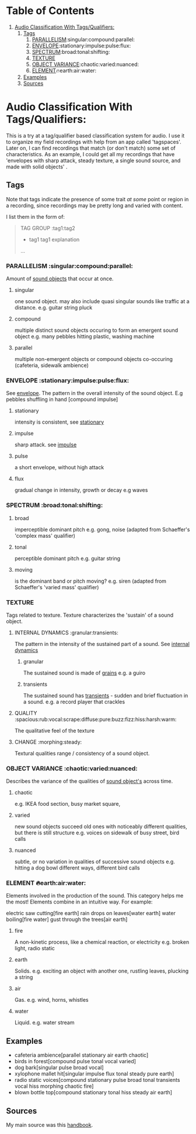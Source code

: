 
# Table of Contents

1.  [Audio Classification With Tags/Qualifiers:](#orgcbe1504)
    1.  [Tags](#org4710482)
        1.  [PARALLELISM](#org6699dbe):singular:compound:parallel:
        2.  [ENVELOPE](#org9ebca73):stationary:impulse:pulse:flux:
        3.  [SPECTRUM](#orgeaba670):broad:tonal:shifting:
        4.  [TEXTURE](#orged96c94)
        5.  [OBJECT VARIANCE](#org407c010):chaotic:varied:nuanced:
        6.  [ELEMENT](#orga1e064e):fire:earth:air:water:
    2.  [Examples](#org9b6907f)
    3.  [Sources](#orgb8b6038)


<a id="orgcbe1504"></a>

# Audio Classification With Tags/Qualifiers:

This is a try at a tag/qualifier based classification system for audio. I use it
to organize my field recordings with help from an app called 'tagspaces'. Later
on, I can find recordings that match (or don't match) some set of
characteristics. As an example, I could get all my recordings that have
'envelopes with sharp attack, steady texture, a single sound source, and made
with solid objects' .


<a id="org4710482"></a>

## Tags

Note that tags indicate the presence of some trait *at some* point or region in a
recording, since recordings may be pretty long and varied with content.

I list them in the form of:

> TAG GROUP :tag1:tag2
> 
> -   tag1
>     tag1 explanation
> 
> &#x2026;


<a id="org6699dbe"></a>

### PARALLELISM     :singular:compound:parallel:

Amount of [sound objects](https://www.sfu.ca/sonic-studio-webdav/handbook/Sound_Object.html) that occur at once.

1.  singular

    one sound object.
    may also include quasi singular sounds like traffic at a distance.
    e.g. guitar string pluck

2.  compound

    multiple distinct sound objects occuring to form an emergent sound object
    e.g. many pebbles hitting plastic, washing machine

3.  parallel

    multiple non-emergent objects or compound objects co-occuring (cafeteria, sidewalk ambience)


<a id="org9ebca73"></a>

### ENVELOPE     :stationary:impulse:pulse:flux:

See [envelope](https://www.sfu.ca/sonic-studio-webdav/handbook/envelope.html).
The pattern in the overall intensity of the sound object.
E.g pebbles shuffling in hand [compound impulse]

1.  stationary

    intensity is consistent, see [stationary](https://www.sfu.ca/sonic-studio-webdav/handbook/Stationary_Sound.html)

2.  impulse

    sharp attack. see [impulse](https://www.sfu.ca/sonic-studio-webdav/handbook/Impact_Sound.html)

3.  pulse

    a short envelope, without high attack

4.  flux

    gradual change in intensity, growth or decay 
    e.g waves


<a id="orgeaba670"></a>

### SPECTRUM     :broad:tonal:shifting:

1.  broad

    imperceptible dominant pitch
    e.g. gong, noise
    (adapted from Schaeffer's 'complex mass' qualifier)

2.  tonal

    perceptible dominant pitch
    e.g. guitar string

3.  moving

    is the dominant band or pitch moving?
    e.g. siren
    (adapted from Schaeffer's 'varied mass' qualifier)


<a id="orged96c94"></a>

### TEXTURE

Tags related to texture. Texture characterizes the 'sustain' of a sound object.

1.  INTERNAL DYNAMICS     :granular:transients:

    The pattern in the intensity of the sustained part of a sound. See [internal dynamics](https://www.sfu.ca/sonic-studio-webdav/handbook/Internal_Dynamics.html)
    
    1.  granular
    
        The sustained sound is made of [grains](https://www.sfu.ca/sonic-studio-webdav/handbook/Grain.html)
        e.g. a guiro
    
    2.  transients
    
        The sustained sound has [transients](https://www.sfu.ca/sonic-studio-webdav/handbook/Transient.html) - sudden and brief fluctuation in
        a sound. 
        e.g. a record player that crackles

2.  QUALITY     :spacious:rub:vocal:scrape:diffuse:pure:buzz:fizz:hiss:harsh:warm:

    The qualitative feel of the texture

3.  CHANGE     :morphing:steady:

    Textural qualities range / consistency of a sound object.


<a id="org407c010"></a>

### OBJECT VARIANCE     :chaotic:varied:nuanced:

Describes the variance of the qualities of [sound object's](https://www.sfu.ca/sonic-studio-webdav/handbook/Sound_Object.html) across time. 

1.  chaotic

    e.g. IKEA food section, busy market square, 

2.  varied

    new sound objects succeed old ones with noticeably different qualities, but
    there is still structure
    e.g. voices on sidewalk of busy street, bird calls

3.  nuanced

    subtle, or no variation in qualities of successive sound objects
    e.g. hitting a dog bowl different ways, different bird calls


<a id="orga1e064e"></a>

### ELEMENT     :fire:earth:air:water:

Elements involved in the production of the sound. This category helps me the most!
Elements combine in an intuitive way. For example:

electric saw cutting[fire earth]
rain drops on leaves[water earth]
water boiling[fire water]
gust through the trees[air earth]

1.  fire

    A non-kinetic process, like a chemical reaction, or electricity 
    e.g. broken light, radio static

2.  earth

    Solids.
    e.g. exciting an object with another one, rustling leaves, plucking a string

3.  air

    Gas.
    e.g. wind, horns, whistles

4.  water

    Liquid.
    e.g. water stream


<a id="org9b6907f"></a>

## Examples

-   cafeteria ambience[parallel stationary air earth chaotic]
-   birds in forest[compound pulse tonal vocal varied]
-   dog bark[singular pulse broad vocal]
-   xylophone mallet hit[singular impulse flux tonal steady pure earth]
-   radio static voices[compound stationary pulse broad tonal transients vocal hiss morphing chaotic fire]
-   blown bottle top[compound stationary tonal hiss steady air earth]


<a id="orgb8b6038"></a>

## Sources

My main source was this [handbook](https://www.sfu.ca/sonic-studio-webdav/handbook/index.html).

